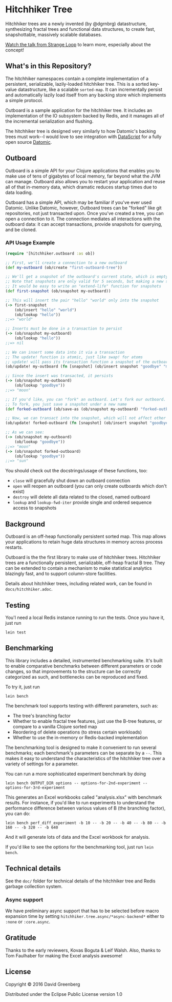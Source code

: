 # Hitchhiker Tree

Hitchhiker trees are a newly invented (by @dgrnbrg) datastructure, synthesizing fractal trees and functional data structures, to create fast, snapshottable, massively scalable databases.

[Watch the talk from Strange Loop](https://www.youtube.com/watch?v=jdn617M3-P4) to learn more, especially about the concept!

## What's in this Repository?

The hitchhiker namespaces contain a complete implementation of a persistent, serializable, lazily-loaded hitchhiker tree.
This is a sorted key-value datastructure, like a scalable `sorted-map`.
It can incrementally persist and automatically lazily load itself from any backing store which implements a simple protocol.

Outboard is a sample application for the hitchhiker tree.
It includes an implementation of the IO subsystem backed by Redis, and it manages all of the incremental serialization and flushing.

The hitchhiker tree is designed very similarly to how Datomic's backing trees must work--I would love to see integration with [DataScript](https://github.com/tonsky/datascript) for a fully open source [Datomic](http://www.datomic.com).

## Outboard

Outboard is a simple API for your Clojure applications that enables you to make use of tens of gigabytes of local memory, far beyond what the JVM can manage.
Outboard also allows you to restart your application and reuse all of that in-memory data, which dramatic reduces startup times due to data loading.

Outboard has a simple API, which may be familiar if you've ever used Datomic.
Unlike Datomic, however, Outboard trees can be "forked" like git repositories, not just transacted upon.
Once you've created a tree, you can open a connection to it.
The connection mediates all interactions with the outboard data:
it can accept transactions, provide snapshots for querying, and be cloned.

### API Usage Example

```clojure
(require '[hitchhiker.outboard :as ob])

;; First, we'll create a connection to a new outboard
(def my-outboard (ob/create "first-outboard-tree"))

;; We'll get a snapshot of the outboard's current state, which is empty for now
;; Note that snapshots are only valid for 5 seconds, but making a new snapshot is free
;; It would be easy to write an "extend-life" function for snapshots
(def first-snapshot (ob/snapshot my-outboard))

;; This will insert the pair "hello" "world" only into the snapshot
(-> first-snapshot
    (ob/insert "hello" "world")
    (ob/lookup "hello"))
;;=> "world"

;; Inserts must be done in a transaction to persist
(-> (ob/snapshot my-outboard)
    (ob/lookup "hello"))
;;=> nil

;; We can insert some data into it via a transaction
;; The update! function is atomic, just like swap! for atoms
;; update! will pass its transaction function a snapshot of the outboard
(ob/update! my-outboard (fn [snapshot] (ob/insert snapshot "goodbye" "moon")))

;; Since the insert was transacted, it persists
(-> (ob/snapshot my-outboard)
    (ob/lookup "goodbye"))
;;=> "moon"

;; If you'd like, you can "fork" an outboard. Let's fork our outboard.
;; To fork, you just save a snapshot under a new name
(def forked-outboard (ob/save-as (ob/snapshot my-outboard) "forked-outboard"))

;; Now, we can transact into the snapshot, which will not affect other forks
(ob/update! forked-outboard (fn [snapshot] (ob/insert snapshot "goodbye" "sun")))

;; As we can see:
(-> (ob/snapshot my-outboard)
    (ob/lookup "goodbye"))
;;=> "moon"
(-> (ob/snapshot forked-outboard)
    (ob/lookup "goodbye"))
;;=> "sun"
```

You should check out the docstrings/usage of these functions, too:

- `close` will gracefully shut down an outboard connection
- `open` will reopen an outboard (you can only create outboards which don't exist)
- `destroy` will delete all data related to the closed, named outboard
- `lookup` and `lookup-fwd-iter` provide single and ordered sequence access to snapshots

## Background

Outboard is an off-heap functionally persistent sorted map.
This map allows your applications to retain huge data structures in memory across process restarts.

Outboard is the the first library to make use of hitchhiker trees.
Hitchhiker trees are a functionally persistent, serializable, off-heap fractal B tree.
They can be extended to contain a mechanism to make statistical analytics blazingly fast, and to support column-store facilities.

Details about hitchhiker trees, including related work, can be found in `docs/hitchhiker.adoc`.

## Testing

You'l need a local Redis instance running to run the tests. Once you have it, just run  
 
    lein test


## Benchmarking

This library includes a detailed, instrumented benchmarking suite.
It's built to enable comparative benchmarks between different parameters or code changes, so that improvements to the structure can be correctly categorized as such, and bottlenecks can be reproduced and fixed.

To try it, just run

    lein bench

The benchmark tool supports testing with different parameters, such as:

- The tree's branching factor
- Whether to enable fractal tree features, just use the B-tree features, or compare to a vanilla Clojure sorted map
- Reordering of delete operations (to stress certain workloads)
- Whether to use the in-memory or Redis-backed implementation

The benchmarking tool is designed to make it convenient to run several benchmarks;
each benchmark's parameters can be separate by a `--`.
This makes it easy to understand the characteristics of the hitchhiker tree over a variety of settings for a parameter.

You can run a more sophisticated experiment benchmark by doing

    lein bench OUTPUT_DIR options -- options-for-2nd-experiment -- options-for-3rd-experiment

This generates an Excel workbooks called "analysis.xlsx" with benchmark results.
For instance, if you'd like to run experiments to understand the performance difference between various values of B (the branching factor), you can do:

    lein bench perf_diff_experiment -b 10 -- -b 20 -- -b 40 -- -b 80 -- -b 160 -- -b 320 -- -b 640

And it will generate lots of data and the Excel workbook for analysis.

If you'd like to see the options for the benchmarking tool, just run `lein bench`.

## Technical details

See the `doc/` folder for technical details of the hitchhiker tree and Redis garbage collection system.

### Async support

We have preliminary async support that has to be selected before macro expansion
time by setting `hitchhiker.tree.async/*async-backend*` either to `:none` or
`:core.async`.

## Gratitude

Thanks to the early reviewers, Kovas Boguta & Leif Walsh.
Also, thanks to Tom Faulhaber for making the Excel analysis awesome!

## License

Copyright © 2016 David Greenberg

Distributed under the Eclipse Public License version 1.0
